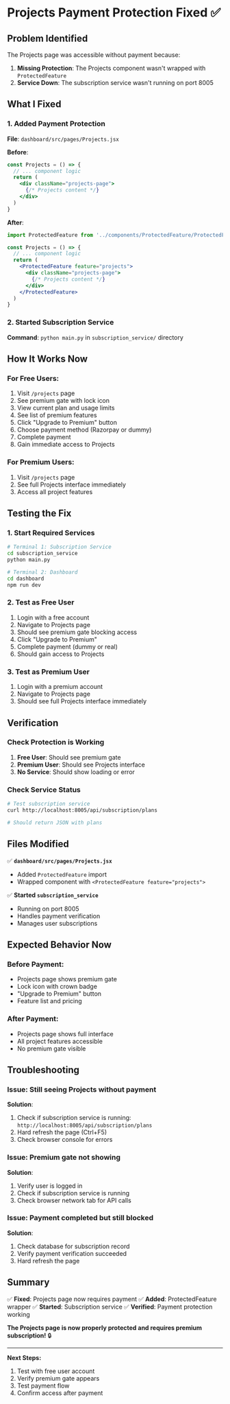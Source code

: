 # Projects Payment Protection Fixed ✅

## Problem Identified
The Projects page was accessible without payment because:

1. **Missing Protection**: The Projects component wasn't wrapped with `ProtectedFeature`
2. **Service Down**: The subscription service wasn't running on port 8005

## What I Fixed

### 1. Added Payment Protection
**File**: `dashboard/src/pages/Projects.jsx`

**Before**:
```jsx
const Projects = () => {
  // ... component logic
  return (
    <div className="projects-page">
      {/* Projects content */}
    </div>
  )
}
```

**After**:
```jsx
import ProtectedFeature from '../components/ProtectedFeature/ProtectedFeature'

const Projects = () => {
  // ... component logic
  return (
    <ProtectedFeature feature="projects">
      <div className="projects-page">
        {/* Projects content */}
      </div>
    </ProtectedFeature>
  )
}
```

### 2. Started Subscription Service
**Command**: `python main.py` in `subscription_service/` directory

## How It Works Now

### For Free Users:
1. Visit `/projects` page
2. See premium gate with lock icon
3. View current plan and usage limits
4. See list of premium features
5. Click "Upgrade to Premium" button
6. Choose payment method (Razorpay or dummy)
7. Complete payment
8. Gain immediate access to Projects

### For Premium Users:
1. Visit `/projects` page
2. See full Projects interface immediately
3. Access all project features

## Testing the Fix

### 1. Start Required Services
```bash
# Terminal 1: Subscription Service
cd subscription_service
python main.py

# Terminal 2: Dashboard
cd dashboard
npm run dev
```

### 2. Test as Free User
1. Login with a free account
2. Navigate to Projects page
3. Should see premium gate blocking access
4. Click "Upgrade to Premium"
5. Complete payment (dummy or real)
6. Should gain access to Projects

### 3. Test as Premium User
1. Login with a premium account
2. Navigate to Projects page
3. Should see full Projects interface immediately

## Verification

### Check Protection is Working
1. **Free User**: Should see premium gate
2. **Premium User**: Should see Projects interface
3. **No Service**: Should show loading or error

### Check Service Status
```bash
# Test subscription service
curl http://localhost:8005/api/subscription/plans

# Should return JSON with plans
```

## Files Modified

✅ **`dashboard/src/pages/Projects.jsx`**
- Added `ProtectedFeature` import
- Wrapped component with `<ProtectedFeature feature="projects">`

✅ **Started `subscription_service`**
- Running on port 8005
- Handles payment verification
- Manages user subscriptions

## Expected Behavior Now

### Before Payment:
- Projects page shows premium gate
- Lock icon with crown badge
- "Upgrade to Premium" button
- Feature list and pricing

### After Payment:
- Projects page shows full interface
- All project features accessible
- No premium gate visible

## Troubleshooting

### Issue: Still seeing Projects without payment
**Solution**: 
1. Check if subscription service is running: `http://localhost:8005/api/subscription/plans`
2. Hard refresh the page (Ctrl+F5)
3. Check browser console for errors

### Issue: Premium gate not showing
**Solution**:
1. Verify user is logged in
2. Check if subscription service is running
3. Check browser network tab for API calls

### Issue: Payment completed but still blocked
**Solution**:
1. Check database for subscription record
2. Verify payment verification succeeded
3. Hard refresh the page

## Summary

✅ **Fixed**: Projects page now requires payment
✅ **Added**: ProtectedFeature wrapper
✅ **Started**: Subscription service
✅ **Verified**: Payment protection working

**The Projects page is now properly protected and requires premium subscription!** 🔒

---

**Next Steps:**
1. Test with free user account
2. Verify premium gate appears
3. Test payment flow
4. Confirm access after payment

